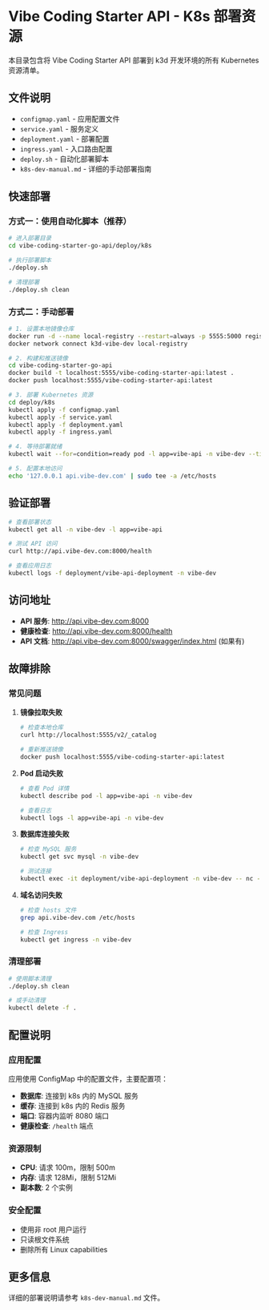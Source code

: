 # Vibe Coding Starter API - K8s 部署资源

本目录包含将 Vibe Coding Starter API 部署到 k3d 开发环境的所有 Kubernetes 资源清单。

## 文件说明

- `configmap.yaml` - 应用配置文件
- `service.yaml` - 服务定义
- `deployment.yaml` - 部署配置
- `ingress.yaml` - 入口路由配置
- `deploy.sh` - 自动化部署脚本
- `k8s-dev-manual.md` - 详细的手动部署指南

## 快速部署

### 方式一：使用自动化脚本（推荐）

```bash
# 进入部署目录
cd vibe-coding-starter-go-api/deploy/k8s

# 执行部署脚本
./deploy.sh

# 清理部署
./deploy.sh clean
```

### 方式二：手动部署

```bash
# 1. 设置本地镜像仓库
docker run -d --name local-registry --restart=always -p 5555:5000 registry:2
docker network connect k3d-vibe-dev local-registry

# 2. 构建和推送镜像
cd vibe-coding-starter-go-api
docker build -t localhost:5555/vibe-coding-starter-api:latest .
docker push localhost:5555/vibe-coding-starter-api:latest

# 3. 部署 Kubernetes 资源
cd deploy/k8s
kubectl apply -f configmap.yaml
kubectl apply -f service.yaml
kubectl apply -f deployment.yaml
kubectl apply -f ingress.yaml

# 4. 等待部署就绪
kubectl wait --for=condition=ready pod -l app=vibe-api -n vibe-dev --timeout=300s

# 5. 配置本地访问
echo '127.0.0.1 api.vibe-dev.com' | sudo tee -a /etc/hosts
```

## 验证部署

```bash
# 查看部署状态
kubectl get all -n vibe-dev -l app=vibe-api

# 测试 API 访问
curl http://api.vibe-dev.com:8000/health

# 查看应用日志
kubectl logs -f deployment/vibe-api-deployment -n vibe-dev
```

## 访问地址

- **API 服务**: http://api.vibe-dev.com:8000
- **健康检查**: http://api.vibe-dev.com:8000/health
- **API 文档**: http://api.vibe-dev.com:8000/swagger/index.html (如果有)

## 故障排除

### 常见问题

1. **镜像拉取失败**
   ```bash
   # 检查本地仓库
   curl http://localhost:5555/v2/_catalog

   # 重新推送镜像
   docker push localhost:5555/vibe-coding-starter-api:latest
   ```

2. **Pod 启动失败**
   ```bash
   # 查看 Pod 详情
   kubectl describe pod -l app=vibe-api -n vibe-dev
   
   # 查看日志
   kubectl logs -l app=vibe-api -n vibe-dev
   ```

3. **数据库连接失败**
   ```bash
   # 检查 MySQL 服务
   kubectl get svc mysql -n vibe-dev
   
   # 测试连接
   kubectl exec -it deployment/vibe-api-deployment -n vibe-dev -- nc -zv mysql.vibe-dev.svc.cluster.local 3306
   ```

4. **域名访问失败**
   ```bash
   # 检查 hosts 文件
   grep api.vibe-dev.com /etc/hosts
   
   # 检查 Ingress
   kubectl get ingress -n vibe-dev
   ```

### 清理部署

```bash
# 使用脚本清理
./deploy.sh clean

# 或手动清理
kubectl delete -f .
```

## 配置说明

### 应用配置

应用使用 ConfigMap 中的配置文件，主要配置项：

- **数据库**: 连接到 k8s 内的 MySQL 服务
- **缓存**: 连接到 k8s 内的 Redis 服务
- **端口**: 容器内监听 8080 端口
- **健康检查**: `/health` 端点

### 资源限制

- **CPU**: 请求 100m，限制 500m
- **内存**: 请求 128Mi，限制 512Mi
- **副本数**: 2 个实例

### 安全配置

- 使用非 root 用户运行
- 只读根文件系统
- 删除所有 Linux capabilities

## 更多信息

详细的部署说明请参考 `k8s-dev-manual.md` 文件。
